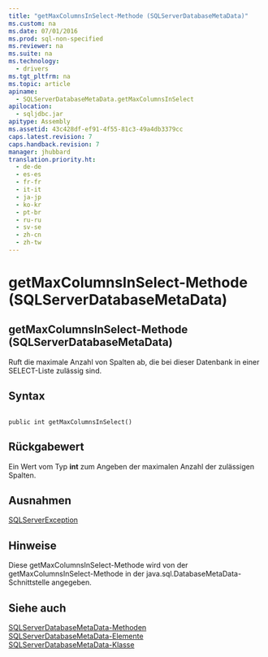 ```yaml
---
title: "getMaxColumnsInSelect-Methode (SQLServerDatabaseMetaData)"
ms.custom: na
ms.date: 07/01/2016
ms.prod: sql-non-specified
ms.reviewer: na
ms.suite: na
ms.technology: 
  - drivers
ms.tgt_pltfrm: na
ms.topic: article
apiname: 
  - SQLServerDatabaseMetaData.getMaxColumnsInSelect
apilocation: 
  - sqljdbc.jar
apitype: Assembly
ms.assetid: 43c428df-ef91-4f55-81c3-49a4db3379cc
caps.latest.revision: 7
caps.handback.revision: 7
manager: jhubbard
translation.priority.ht: 
  - de-de
  - es-es
  - fr-fr
  - it-it
  - ja-jp
  - ko-kr
  - pt-br
  - ru-ru
  - sv-se
  - zh-cn
  - zh-tw
---
```

# getMaxColumnsInSelect-Methode (SQLServerDatabaseMetaData)
    
## getMaxColumnsInSelect\-Methode \(SQLServerDatabaseMetaData\)  
 Ruft die maximale Anzahl von Spalten ab, die bei dieser Datenbank in einer SELECT\-Liste zulässig sind.  
  
## Syntax  
  
```  
  
public int getMaxColumnsInSelect()  
```  
  
## Rückgabewert  
 Ein Wert vom Typ **int** zum Angeben der maximalen Anzahl der zulässigen Spalten.  
  
## Ausnahmen  
 [SQLServerException](../content/SQLServerException-Class.md)  
  
## Hinweise  
 Diese getMaxColumnsInSelect\-Methode wird von der getMaxColumnsInSelect\-Methode in der java.sql.DatabaseMetaData\-Schnittstelle angegeben.  
  
## Siehe auch  
 [SQLServerDatabaseMetaData-Methoden](../content/SQLServerDatabaseMetaData-Methods.md)   
 [SQLServerDatabaseMetaData-Elemente](../content/SQLServerDatabaseMetaData-Members.md)   
 [SQLServerDatabaseMetaData-Klasse](../content/SQLServerDatabaseMetaData-Class.md)  
  
  